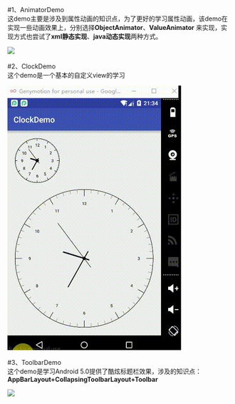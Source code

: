 #1、AnimatorDemo  
这demo主要是涉及到属性动画的知识点，为了更好的学习属性动画，该demo在实现一些动画效果上，分别选择**ObjectAnimator**、**ValueAnimator** 来实现，实现方式也尝试了**xml静态实现**、**java动态实现**两种方式。  

![](http://images2015.cnblogs.com/blog/810210/201608/810210-20160806230944747-310543784.gif)


#2、ClockDemo  
这个demo是一个基本的自定义view的学习  

![](./ClockDemo/picture/20160903_123450.gif)  

#3、ToolbarDemo  
这个demo是学习Android 5.0提供了酷炫标题栏效果，涉及的知识点：**AppBarLayout+CollapsingToolbarLayout+Toolbar**

![](./ToolbarDemo/picture/20160531230636321.gif)
